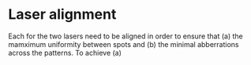 # Laser alignment

Each for the two lasers need to be aligned in order to ensure that (a) the mamximum uniformity between spots and (b) the minimal abberrations across the patterns. To achieve (a) 